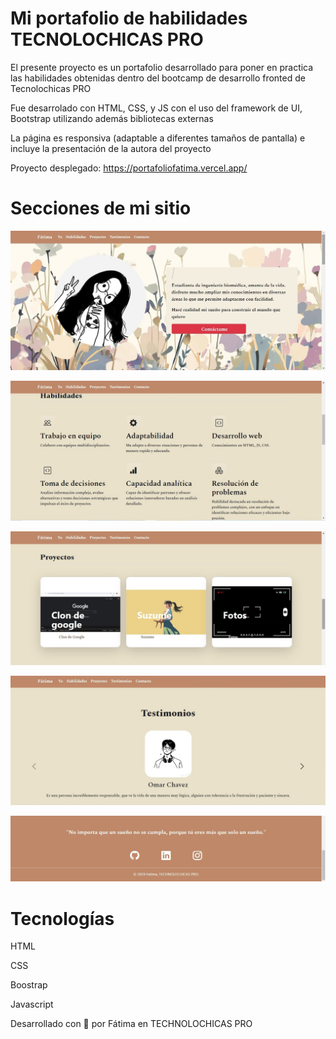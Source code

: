 # Mi portafolio de habilidades TECNOLOCHICAS PRO

El presente proyecto es un portafolio desarrollado para poner en practica las habilidades obtenidas dentro del bootcamp de desarrollo fronted de Tecnolochicas PRO

Fue desarrolado con HTML, CSS, y JS con el uso del framework de UI, Bootstrap utilizando además bibliotecas externas

La página es responsiva (adaptable a diferentes tamaños de pantalla) e incluye la presentación de la autora del proyecto

Proyecto desplegado: https://portafoliofatima.vercel.app/

# Secciones de mi sitio
![Presentación](assets/readme/1.jfif)

![Habilidades](assets/readme/2.jfif)

![Proyectos](assets/readme/3.jfif)

![Testimonios](assets/readme/4.jfif)

![Contacto](assets/readme/5.jfif)

# Tecnologías

HTML

CSS

Boostrap

Javascript

Desarrollado con 💜 por Fátima en TECHNOLOCHICAS PRO
